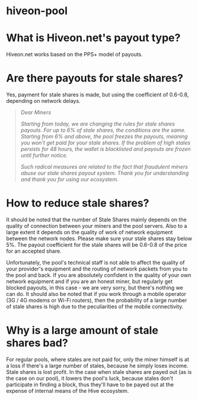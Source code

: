 # hiveon-pool

# What is Hiveon.net's payout type?
Hiveon.net works based on the PPS+ model of payouts.

# Are there payouts for stale shares?
Yes, payment for stale shares is made, but using the coefficient of 0.6-0.8, depending on network delays.


> _*Dear Miners*_
>
> _Starting from today, we are changing the rules for stale shares payouts. For _*up to 6%*_ of stale shares, the conditions are the same. Starting from _*6% and above*_, the pool freezes the payouts, meaning you won't get paid for your stale shares. If the problem of high stales persists for 48 hours, the wallet is blacklisted and payouts are frozen until further notice._
>
> _Such radical measures are related to the fact that fraudulent miners abuse our stale shares payout system. Thank you for understanding and thank you for using our ecosystem._

# How to reduce stale shares?
It should be noted that the number of Stale Shares mainly depends on the quality of connection between your miners and the pool servers. Also to a large extent it depends on the quality of work of network equipment between the network nodes. Please make sure your stale shares stay below 5%. The payout coefficient for the stale shares will be 0.6-0.8 of the price for an accepted share.

Unfortunately, the pool's technical staff is not able to affect the quality of your provider's equipment and the routing of network packets from you to the pool and back. If you are absolutely confident in the quality of your own network equipment and if you are an honest miner, but regularly get blocked payouts, in this case - we are very sorry, but there's nothing we can do. It should also be noted that if you work through a mobile operator (3G / 4G modems or Wi-Fi routers), then the probability of a large number of stale shares is high due to the peculiarities of the mobile connectivity.

# Why is a large amount of stale shares bad?
For regular pools, where stales are not paid for, only the miner himself is at a loss if there's a large number of stales, because he simply loses income. Stale shares is lost profit. In the case when stale shares are payed out (as is the case on our pool), it lowers the pool's luck, because stales don't participate in finding a block, thus they'll have to be payed out at the expense of internal means of the Hive ecosystem.
